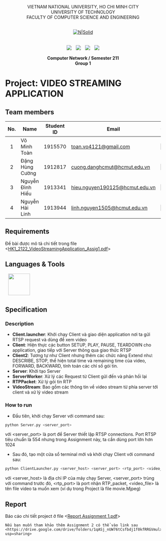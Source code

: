 <div align="center">
VIETNAM NATIONAL UNIVERSITY, HO CHI MINH CITY
<br />
UNIVERSITY OF TECHNOLOGY
<br />
FACULTY OF COMPUTER SCIENCE AND ENGINEERING
<br />
<br />

[![N|Solid](https://upload.wikimedia.org/wikipedia/commons/thumb/d/de/HCMUT_official_logo.png/238px-HCMUT_official_logo.png)](https://www.hcmut.edu.vn/vi)
<br />
<br />
<br />
<img src="https://img.shields.io/github/stars/toanvo4121/CSE-ComputerNetwork-VideoStreamingApplication?color=white&logo=github">&emsp;<img src="https://img.shields.io/github/repo-size/toanvo4121/CSE-ComputerNetwork-VideoStreamingApplication?color=orange&label=size&logo=git&logoColor=orange">&emsp;<img src="https://img.shields.io/github/languages/top/toanvo4121/CSE-ComputerNetwork-VideoStreamingApplication?color=yellow&logo=python&logoColor=yellow">&emsp;<img src="https://img.shields.io/github/last-commit/toanvo4121/CSE-ComputerNetwork-VideoStreamingApplication?color=blue">
<br />

**Computer Network / Semester 211**
<br/>
**Group 1**

</div>

# Project: VIDEO STREAMING APPLICATION

## Team members

| No. | Name             | Student ID | Email                          | Contact                                                                                                                                                                                                                     |
| :-: | ---------------- | :--------: | ------------------------------ | --------------------------------------------------------------------------------------------------------------------------------------------------------------------------------------------------------------------------- |
|  1  | Võ Minh Toàn     |  1915570   | toan.vo4121@gmail.com          | [<img src="https://cdn-icons-png.flaticon.com/512/20/20673.png" align="left" width=20px/>][fb1] [<img src="https://cdn-icons-png.flaticon.com/512/733/733609.png" align="left" width=20px style="margin-left:5px" />][git1] |
|  2  | Đặng Hùng Cường  |  1912817   | cuong.danghcmut@hcmut.edu.vn   | [<img src="https://cdn-icons-png.flaticon.com/512/20/20673.png" align="left" width=20px/>][fb2] [<img src="https://cdn-icons-png.flaticon.com/512/733/733609.png" align="left" width=20px style="margin-left:5px" />][git2] |
|  3  | Nguyễn Đình Hiếu |  1913341   | hieu.nguyen190125@hcmut.edu.vn | [<img src="https://cdn-icons-png.flaticon.com/512/20/20673.png" align="left" width=20px/>][fb3] [<img src="https://cdn-icons-png.flaticon.com/512/733/733609.png" align="left" width=20px style="margin-left:5px" />][git3] |
|  4  | Nguyễn Hải Linh  |  1913944   | linh.nguyen1505@hcmut.edu.vn   | [<img src="https://cdn-icons-png.flaticon.com/512/20/20673.png" align="left" width=20px/>][fb4] [<img src="https://cdn-icons-png.flaticon.com/512/733/733609.png" align="left" width=20px style="margin-left:5px" />][git4] |

## Requirements
Đề bài được mô tả chi tiết trong file <[HK1_2122_VideoStreamingApplication_Assig1.pdf](https://github.com/toanvo4121/CSE-ComputerNetwork-VideoStreamingApplication/files/7495860/HK1_2122_VideoStreamingApplication_Assig1.pdf)>

## Languages & Tools

<img src="https://cdn4.iconfinder.com/data/icons/logos-and-brands/512/267_Python_logo-256.png" align="center" style="margin-left:10px;margin-bottom:5px;" width=70px/>

## Specification

### Description

- **Client.launcher**: Khởi chạy Client và giao diện application nơi ta gửi RTSP request và dùng để xem video
- **Client**: Hiện thực các button SETUP, PLAY, PAUSE, TEARDOWN cho application, giao tiếp với Server thông qua giao thức RTSP
- **Client2**: Tương tự như Client nhưng thêm các chức năng Extend như: DESCRIBE, STOP, thể hiện total time và remaining time của video, FORWARD, BACKWARD, tính toán các chỉ số gói tin.
- **Server**: Khởi tạo Server
- **ServerWorker**: Xử lý các Request từ Client gửi đến và phản hồi lại
- **RTPPacket**: Xử lý gói tin RTP
- **VideoStream**: Bao gồm các thông tin về video stream từ phía server tới client và xử lý video stream

### How to run

- Đầu tiên, khởi chạy Server với command sau:

```python
python Server.py <server_port>
```

với <server_port> là port để Server thiết lập RTSP connections. Port RTSP tiêu chuẩn là 554 nhưng trong Assignment này, ta cần dùng port lớn hơn 1024

- Sau đó, tạo một cửa sổ terminal mới và khởi chạy Client với command sau:

```python
python ClientLauncher.py <server_host> <server_port> <rtp_port> <video_file>
```

với <server_host> là địa chỉ IP của máy chạy Server, <server_port> trùng với command trước đó, <rtp_port> là port nhận RTP_packet, <video_file> là tên file video ta muốn xem (ví dụ trong Project là file movie.Mjpeg)

## Report
Báo cáo chi tiết project ở file <[Report Assignment 1.pdf](https://github.com/toanvo4121/CSE-ComputerNetwork-VideoStreamingApplication/files/7495870/Report.Assignment.1.pdf)>

```
Nếu bạn muốn tham khảo thêm Assignment 2 có thể vào link sau 
<https://drive.google.com/drive/folders/1qASj_nUW76tCsfbdj1f0kfRRGVmulxYS?usp=sharing>
```

[fb1]: https://www.facebook.com/toanvo4121/
[fb2]: https://www.facebook.com/Cuongflorid/
[fb3]: https://www.facebook.com/kazami190125/
[fb4]: https://www.facebook.com/hailinh.nguyen.359126/
[git1]: https://github.com/toanvo4121
[git2]: https://github.com/CuongFlodric
[git3]: https://github.com/HandsOfGoddest
[git4]: https://github.com/Halee1505
